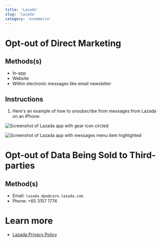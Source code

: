 ```yaml
---
title: 'Lazada'
slug: 'lazada'
category: 'ecommerce'
---
```


# Opt-out of Direct Marketing

## Methods(s)

- In-app
- Website
- Within electronic messages like email newsletter

## Instructions

1. Here's an example of how to unsubscribe from messages from Lazada on an iPhone:

![Screenshot of Lazada app with gear icon circled](./lazada-settings.jpg)

![Screenshot of Lazada app with messages menu item highlighted](./lazada-messages.jpg)

# Opt-out of Data Being Sold to Third-parties

## Method(s)

- Email: `lazada.dpo@care.lazada.com`
- Phone: +65 3157 1774

# Learn more

- [Lazada Privacy Policy](https://www.lazada.sg/privacy-policy/)